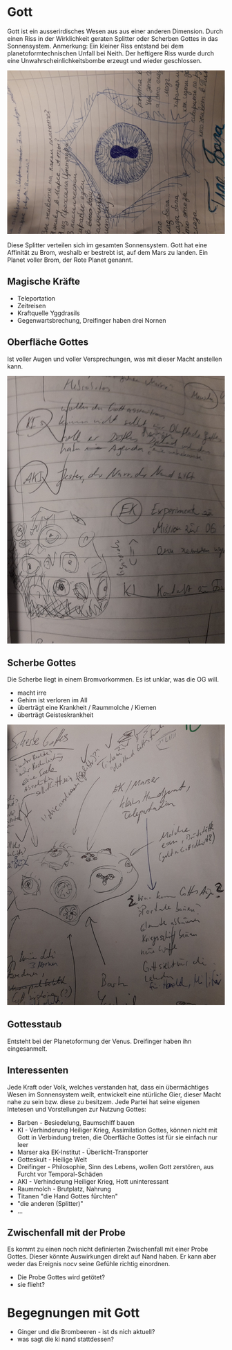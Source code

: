 # Gott

Gott ist ein ausserirdisches Wesen aus aus einer anderen Dimension.
Durch einen Riss in der Wirklichkeit geraten Splitter oder Scherben Gottes in das Sonnensystem.
Anmerkung: Ein kleiner Riss entstand bei dem planetoformtechnischen Unfall bei Neith. Der heftigere Riss wurde durch eine Unwahrscheinlichkeitsbombe erzeugt und wieder geschlossen.

![image](../images/auge-gottes.jpg)

Diese Splitter verteilen sich im gesamten Sonnensystem.
Gott hat eine Affinität zu Brom, weshalb er bestrebt ist, auf dem Mars zu landen.
Ein Planet voller Brom, der Rote Planet genannt.

## Magische Kräfte

* Teleportation
* Zeitreisen
* Kraftquelle Yggdrasils
* Gegenwartsbrechung, Dreifinger haben drei Nornen

## Oberfläche Gottes

Ist voller Augen und voller Versprechungen, was mit dieser Macht anstellen kann.

![image](../images/oberflaeche-gottes.jpg)

## Scherbe Gottes

Die Scherbe liegt in einem Bromvorkommen. Es ist unklar, was die OG will.

* macht irre
* Gehirn ist verloren im All
* überträgt eine Krankheit / Raummolche / Kiemen
* überträgt Geisteskrankheit

![image](../images/scherbe-gottes.jpg)

## Gottesstaub

Entsteht bei der Planetoformung der Venus. Dreifinger haben ihn eingesanmelt.

## Interessenten

Jede Kraft oder Volk, welches verstanden hat, dass ein übermächtiges Wesen im Sonnensystem weilt, entwickelt eine ntürliche Gier, dieser Macht nahe zu sein bzw. diese zu besitzem. Jede Partei hat seine eigenen Intetesen und Vorstellungen zur Nutzung Gottes:

* Barben - Besiedelung, Baumschiff bauen
* KI - Verhinderung Heiliger Krieg, Assimilation Gottes, können nicht mit Gott in Verbindung treten, die Oberfläche Gottes ist für sie einfach nur leer
* Marser aka EK-Institut - Überlicht-Transporter
* Gotteskult - Heilige Welt
* Dreifinger - Philosophie, Sinn des Lebens, wollen Gott zerstören, aus Furcht vor Temporal-Schäden
* AKI - Verhinderung Heiliger Krieg, Hott uninteressant
* Raummolch - Brutplatz, Nahrung
* Titanen "die Hand Gottes fürchten"
* "die anderen (Splitter)"
* ...

## Zwischenfall mit der Probe

Es kommt zu einen noch nicht definierten Zwischenfall mit einer Probe Gottes. Dieser könnte Auswirkungen direkt auf Nand haben. Er kann aber weder das Ereignis nocv seine Gefühle richtig einordnen.

* Die Probe Gottes wird getötet?
* sie flieht?

# Begegnungen mit Gott

* Ginger und die Brombeeren - ist ds nich aktuell?
* was sagt die ki nand stattdessen?
